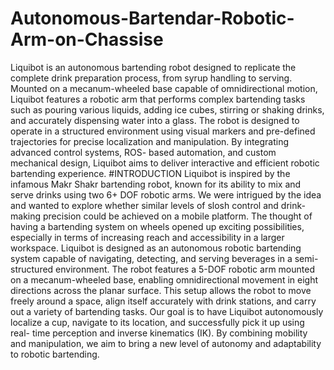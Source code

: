 # Autonomous-Bartendar-Robotic-Arm-on-Chassise

Liquibot is an autonomous bartending robot
designed to replicate the complete drink preparation process,
from syrup handling to serving. Mounted on a mecanum-wheeled
base capable of omnidirectional motion, Liquibot features a
robotic arm that performs complex bartending tasks such as
pouring various liquids, adding ice cubes, stirring or shaking
drinks, and accurately dispensing water into a glass. The robot is
designed to operate in a structured environment using visual
markers and pre-defined trajectories for precise localization and
manipulation. By integrating advanced control systems, ROS-
based automation, and custom mechanical design, Liquibot aims
to deliver interactive and efficient robotic bartending experience.
#INTRODUCTION
Liquibot is inspired by the infamous Makr Shakr bartending
robot, known for its ability to mix and serve drinks using two 6+
DOF robotic arms. We were intrigued by the idea and wanted to
explore whether similar levels of slosh control and drink-making
precision could be achieved on a mobile platform. The thought
of having a bartending system on wheels opened up exciting
possibilities, especially in terms of increasing reach and
accessibility in a larger workspace.
Liquibot is designed as an autonomous robotic bartending
system capable of navigating, detecting, and serving beverages
in a semi-structured environment. The robot features a 5-DOF
robotic arm mounted on a mecanum-wheeled base, enabling
omnidirectional movement in eight directions across the planar
surface. This setup allows the robot to move freely around a
space, align itself accurately with drink stations, and carry out a
variety of bartending tasks.
Our goal is to have Liquibot autonomously localize a cup,
navigate to its location, and successfully pick it up using real-
time perception and inverse kinematics (IK). By combining
mobility and manipulation, we aim to bring a new level of
autonomy and adaptability to robotic bartending.
